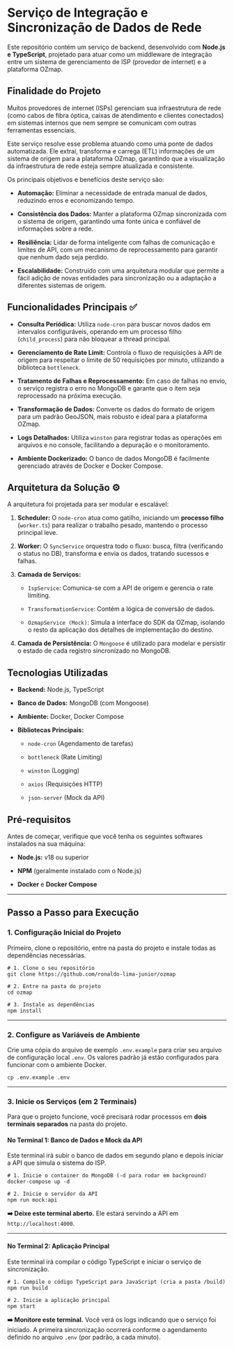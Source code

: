 # Serviço de Integração e Sincronização de Dados de Rede

Este repositório contém um serviço de backend, desenvolvido com **Node.js e TypeScript**, projetado para atuar como um middleware de integração entre um sistema de gerenciamento de ISP (provedor de internet) e a plataforma OZmap.

## Finalidade do Projeto

Muitos provedores de internet (ISPs) gerenciam sua infraestrutura de rede (como cabos de fibra óptica, caixas de atendimento e clientes conectados) em sistemas internos que nem sempre se comunicam com outras ferramentas essenciais.

Este serviço resolve esse problema atuando como uma ponte de dados automatizada. Ele extrai, transforma e carrega (ETL) informações de um sistema de origem para a plataforma OZmap, garantindo que a visualização da infraestrutura de rede esteja sempre atualizada e consistente.

Os principais objetivos e benefícios deste serviço são:

- **Automação:** Eliminar a necessidade de entrada manual de dados, reduzindo erros e economizando tempo.
    
- **Consistência dos Dados:** Manter a plataforma OZmap sincronizada com o sistema de origem, garantindo uma fonte única e confiável de informações sobre a rede.
    
- **Resiliência:** Lidar de forma inteligente com falhas de comunicação e limites de API, com um mecanismo de reprocessamento para garantir que nenhum dado seja perdido.
    
- **Escalabilidade:** Construído com uma arquitetura modular que permite a fácil adição de novas entidades para sincronização ou a adaptação a diferentes sistemas de origem.    

## Funcionalidades Principais ✅

- **Consulta Periódica:** Utiliza `node-cron` para buscar novos dados em intervalos configuráveis, operando em um processo filho (`child_process`) para não bloquear a thread principal.
    
- **Gerenciamento de Rate Limit:** Controla o fluxo de requisições à API de origem para respeitar o limite de 50 requisições por minuto, utilizando a biblioteca `bottleneck`.
    
- **Tratamento de Falhas e Reprocessamento:** Em caso de falhas no envio, o serviço registra o erro no MongoDB e garante que o item seja reprocessado na próxima execução.
    
- **Transformação de Dados:** Converte os dados do formato de origem para um padrão GeoJSON, mais robusto e ideal para a plataforma OZmap.
    
- **Logs Detalhados:** Utiliza `winston` para registrar todas as operações em arquivos e no console, facilitando a depuração e o monitoramento.
    
- **Ambiente Dockerizado:** O banco de dados MongoDB é facilmente gerenciado através de Docker e Docker Compose.
    

## Arquitetura da Solução ⚙️

A arquitetura foi projetada para ser modular e escalável:

1. **Scheduler:** O `node-cron` atua como gatilho, iniciando um **processo filho** (`worker.ts`) para realizar o trabalho pesado, mantendo o processo principal leve.
    
2. **Worker:** O `SyncService` orquestra todo o fluxo: busca, filtra (verificando o status no DB), transforma e envia os dados, tratando sucessos e falhas.
    
3. **Camada de Serviços:**
    
    - `IspService`: Comunica-se com a API de origem e gerencia o rate limiting.
        
    - `TransformationService`: Contém a lógica de conversão de dados.
        
    - `OzmapService (Mock)`: Simula a interface do SDK da OZmap, isolando o resto da aplicação dos detalhes de implementação do destino.
        
4. **Camada de Persistência:** O `Mongoose` é utilizado para modelar e persistir o estado de cada registro sincronizado no MongoDB.
    

## Tecnologias Utilizadas

- **Backend:** Node.js, TypeScript
    
- **Banco de Dados:** MongoDB (com Mongoose)
    
- **Ambiente:** Docker, Docker Compose
    
- **Bibliotecas Principais:**
    
    - `node-cron` (Agendamento de tarefas)
        
    - `bottleneck` (Rate Limiting)
        
    - `winston` (Logging)
        
    - `axios` (Requisições HTTP)
        
    - `json-server` (Mock da API)
## Pré-requisitos

Antes de começar, verifique que você tenha os seguintes softwares instalados na sua máquina:

- **Node.js:** v18 ou superior
    
- **NPM** (geralmente instalado com o Node.js)
    
- **Docker** e **Docker Compose**
---
## Passo a Passo para Execução

### 1. Configuração Inicial do Projeto

Primeiro, clone o repositório, entre na pasta do projeto e instale todas as dependências necessárias.

```
# 1. Clone o seu repositório
git clone https://github.com/ronaldo-lima-junior/ozmap

# 2. Entre na pasta do projeto
cd ozmap

# 3. Instale as dependências
npm install
```
---

### 2. Configure as Variáveis de Ambiente

Crie uma cópia do arquivo de exemplo `.env.example` para criar seu arquivo de configuração local `.env`. Os valores padrão já estão configurados para funcionar com o ambiente Docker.

```
cp .env.example .env
```
---
### 3. Inicie os Serviços (em 2 Terminais)

Para que o projeto funcione, você precisará rodar processos em **dois terminais separados** na pasta do projeto.

#### **No Terminal 1: Banco de Dados e Mock da API**

Este terminal irá subir o banco de dados em segundo plano e depois iniciar a API que simula o sistema do ISP.

```
# 1. Inicie o container do MongoDB (-d para rodar em background)
docker-compose up -d

# 2. Inicie o servidor da API
npm run mock:api
```

**➡️ Deixe este terminal aberto.** Ele estará servindo a API em `http://localhost:4000`.

---

#### **No Terminal 2: Aplicação Principal**

Este terminal irá compilar o código TypeScript e iniciar o serviço de sincronização.

```
# 1. Compile o código TypeScript para JavaScript (cria a pasta /build)
npm run build

# 2. Inicie a aplicação principal
npm start
```

**➡️ Monitore este terminal.** Você verá os logs indicando que o serviço foi iniciado. A primeira sincronização ocorrerá conforme o agendamento definido no arquivo `.env` (por padrão, a cada minuto).
